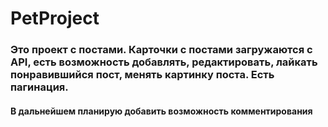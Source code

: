 # PetProject
### Это проект с постами. Карточки с постами загружаются с API, есть возможность добавлять, редактировать, лайкать понравившийся пост, менять картинку поста. Есть пагинация. 
#### В дальнейшем планирую добавить возможность комментирования
